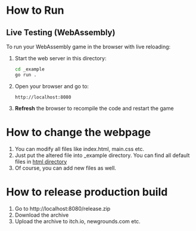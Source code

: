 # How to Run

## Live Testing (WebAssembly)

To run your WebAssembly game in the browser with live reloading:

1. Start the web server in this directory:

   ```bash
   cd _example
   go run .
   ```

2. Open your browser and go to:

   ```
   http://localhost:8080
   ```

3. **Refresh** the browser to recompile the code and restart the game

# How to change the webpage

1. You can modify all files like index.html, main.css etc.
2. Just put the altered file into _example directory. You can find all default files in [html directory](../internal/server/html)
3. Of course, you can add new files as well.


# How to release production build

1. Go to http://localhost:8080/release.zip
2. Download the archive
3. Upload the archive to itch.io, newgrounds.com etc.

